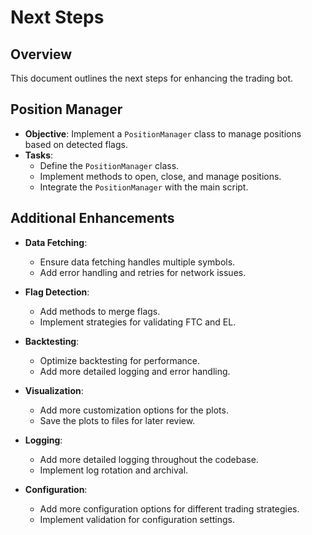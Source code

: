 # Next Steps

## Overview
This document outlines the next steps for enhancing the trading bot.

## Position Manager
- **Objective**: Implement a `PositionManager` class to manage positions based on detected flags.
- **Tasks**:
  - Define the `PositionManager` class.
  - Implement methods to open, close, and manage positions.
  - Integrate the `PositionManager` with the main script.

## Additional Enhancements
- **Data Fetching**:
  - Ensure data fetching handles multiple symbols.
  - Add error handling and retries for network issues.

- **Flag Detection**:
  - Add methods to merge flags.
  - Implement strategies for validating FTC and EL.

- **Backtesting**:
  - Optimize backtesting for performance.
  - Add more detailed logging and error handling.

- **Visualization**:
  - Add more customization options for the plots.
  - Save the plots to files for later review.

- **Logging**:
  - Add more detailed logging throughout the codebase.
  - Implement log rotation and archival.

- **Configuration**:
  - Add more configuration options for different trading strategies.
  - Implement validation for configuration settings.